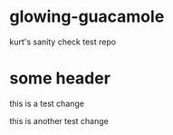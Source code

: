 # glowing-guacamole
kurt's sanity check test repo

# some header
this is a test change

this is another test change
